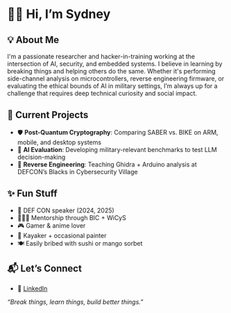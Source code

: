 # 👋🏾 Hi, I’m Sydney

## 💡 About Me

I'm a passionate researcher and hacker-in-training working at the intersection of AI, security, and embedded systems. I believe in learning by breaking things and helping others do the same. Whether it's performing side-channel analysis on microcontrollers, reverse engineering firmware, or evaluating the ethical bounds of AI in military settings, I’m always up for a challenge that requires deep technical curiosity and social impact.

## 🔭 Current Projects

- 🛡️ **Post-Quantum Cryptography**: Comparing SABER vs. BIKE on ARM, mobile, and desktop systems  
- 🧠 **AI Evaluation**: Developing military-relevant benchmarks to test LLM decision-making  
- 🧪 **Reverse Engineering**: Teaching Ghidra + Arduino analysis at DEFCON’s Blacks in Cybersecurity Village  

## ✨ Fun Stuff

- 🎤 DEF CON speaker (2024, 2025)  
- 👩🏾‍🏫 Mentorship through BIC + WiCyS  
- 🎮 Gamer & anime lover  
- 🛶 Kayaker + occasional painter  
- 🍽️ Easily bribed with sushi or mango sorbet

## 📬 Let’s Connect
- 💼 [LinkedIn](https://linkedin.com/in/sydney-johns)  

_“Break things, learn things, build better things.”_
